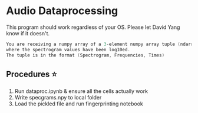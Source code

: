 # Audio Dataprocessing
This program should work regardless of your OS. Please let David Yang know if it doesn't.

```c++
You are receiving a numpy array of a 3-element numpy array tuple (ndarray, ndarray, ndarray) 
where the spectrogram values have been log10ed.
The tuple is in the format (Spectrogram, Frequencies, Times)
```

## Procedures ⭐
1. Run dataproc.ipynb & ensure all the cells actually work
2. Write specgrams.npy to local folder
3. Load the pickled file and run fingerprinting notebook


